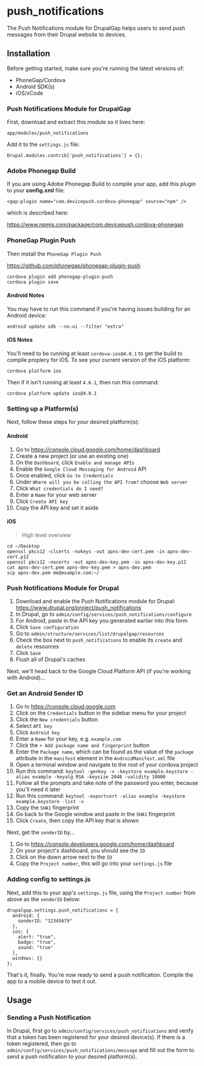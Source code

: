 # push_notifications

The Push Notifications module for DrupalGap helps users to send push messages from their Drupal website to devices.

## Installation

Before getting started, make sure you're running the latest versions of:

- PhoneGap/Cordova
- Android SDK(s)
- iOS/xCode

### Push Notifications Module for DrupalGap

First, download and extract this module so it lives here:

`app/modules/push_notifications`

Add it to the `settings.js` file:

`Drupal.modules.contrib['push_notifications'] = {};`

### Adobe Phonegap Build

If you are using Adobe Phonegap Build to compile your app, add this plugin to your __config.xml__ file:

`<gap:plugin name="com.devicepush.cordova-phonegap" source="npm" />`

which is described here:

https://www.npmjs.com/package/com.devicepush.cordova-phonegap

### PhoneGap Plugin Push

Then install the `PhoneGap Plugin Push`

https://github.com/phonegap/phonegap-plugin-push

```
cordova plugin add phonegap-plugin-push
cordova plugin save
```

#### Android Notes

You may have to run this command if you're having issues building for an Android device:

`android update sdk --no-ui --filter "extra"`

#### iOS Notes

You'll need to be running at least `cordova-ios@4.0.1` to get the build to compile proplery for iOS. To see your current version of the iOS platform:

`cordova platform ios`

Then if it isn't running at least `4.0.1`, then run this command:

`cordova platform update ios@4.0.1`

### Setting up a Platform(s)

Next, follow these steps for your desired platform(s):

#### Android

1. Go to https://console.cloud.google.com/home/dashboard
2. Create a new project (or use an existing one)
3. On the `Dashboard`, click `Enable and manage APIs`
4. Enable the `Google Cloud Messaging for Android` API
5. Once enabled, click `Go to Credentials`
6. Under `Where will you be calling the API from?` choose `Web server`
7. Click `What credentials do I need?`
8. Enter a `Name` for your web server
9. Click `Create API key`
10. Copy the API key and set it aside

#### iOS

> High level overview

```
cd ~/Desktop
openssl pkcs12 -clcerts -nokeys -out apns-dev-cert.pem -in apns-dev-cert.p12 
openssl pkcs12 -nocerts -out apns-dev-key.pem -in apns-dev-key.p12 
cat apns-dev-cert.pem apns-dev-key.pem > apns-dev.pem
scp apns-dev.pem me@example.com:~/
```

### Push Notifications Module for Drupal

1. Download and enable the Push Notifications module for Drupal: https://www.drupal.org/project/push_notifications
2. In Drupal, go to `admin/config/services/push_notifications/configure`
3. For Android, paste in the API key you generated earlier into this form
4. Click `Save configuration`
5. Go to `admin/structure/services/list/drupalgap/resources`
6. Check the box next to `push_notifications` to enable its `create` and `delete` resources
7. Click `Save`
8. Flush all of Drupal's caches

Next, we'll head back to the Google Cloud Platform API (if you're working with Android)...

### Get an Android Sender ID

1. Go to https://console.cloud.google.com
2. Click on the `Credentials` button in the sidebar menu for your project
3. Click the `New credentials` button
4. Select `API key`
5. Click `Android key`
6. Enter a `Name` for your key, e.g. `example.com`
7. Click the `+ Add package name and fingerprint` button
8. Enter the `Package name`, which can be found as the value of the `package` attribute in the `manifest` element in the `AndroidManifest.xml` file
9. Open a terminal window and navigate to the root of your cordova project
10. Run this command: `keytool -genkey -v -keystore example.keystore -alias example -keyalg RSA -keysize 2048 -validity 10000`
11. Follow all the prompts and take note of the password you enter, because you'll need it later
12. Run this command: `keytool -exportcert -alias example -keystore example.keystore -list -v`
13. Copy the `SHA1` fingerprint
14. Go back to the Google window and paste in the `SHA1` fingerprint
15. Click `Create`, then copy the API key that is shown

Next, get the `senderID` by...

1. Go to https://console.developers.google.com/home/dashboard
2. On your project's dashboard, you should see the `ID`
3. Click on the down arrow next to the `ID`
4. Copy the `Project number`, this will go into your `settings.js` file

### Adding config to settings.js

Next, add this to your app's `settings.js` file, using the `Project number` from above as the `senderID` below:

```
drupalgap.settings.push_notifications = {
  android: {
    senderID: "12345679"
  },
  ios: {
    alert: "true",
    badge: "true",
    sound: "true"
  },
  windows: {}
};
```

That's it, finally. You're now ready to send a push notification. Compile the app to a mobile device to test it out.

## Usage

### Sending a Push Notification

In Drupal, first go to `admin/config/services/push_notifications` and verify that a token has been registered for your
desired device(s). If there is a token registered, then go to  `admin/config/services/push_notifications/message` and
fill out the form to send a push notification to your desired platform(s).
